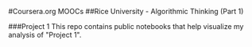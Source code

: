 #Coursera.org MOOCs
##Rice University - Algorithmic Thinking (Part 1)

###Project 1
This repo contains public notebooks that help visualize my analysis of "Project 1".
